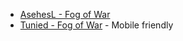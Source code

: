 * [AsehesL - Fog of War](https://github.com/AsehesL/FogOfWar)
* [Tunied - Fog of War](https://github.com/Tunied/Fog-Of-War/tree/master/Project/CE_FogOfWar/Assets/Code/FogOfWar) - Mobile friendly
